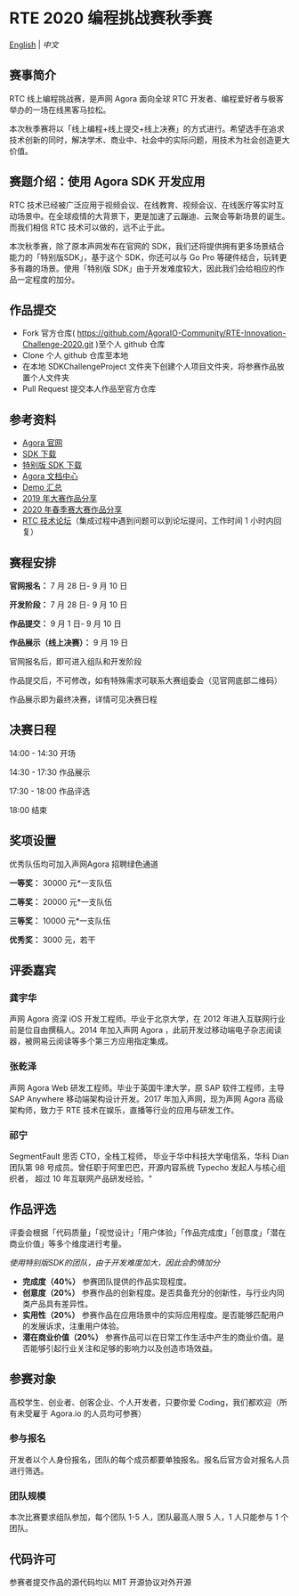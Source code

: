 # RTE 2020 编程挑战赛秋季赛

[English](README.md) | *中文*

## 赛事简介

RTC 线上编程挑战赛，是声网 Agora 面向全球 RTC 开发者、编程爱好者与极客举办的一场在线黑客马拉松。

本次秋季赛将以「线上编程+线上提交+线上决赛」的方式进行。希望选手在追求技术创新的同时，解决学术、商业中、社会中的实际问题，用技术为社会创造更大价值。

## 赛题介绍：使用 Agora SDK 开发应用

RTC 技术已经被广泛应用于视频会议、在线教育、视频会议、在线医疗等实时互动场景中。在全球疫情的大背景下，更是加速了云蹦迪、云聚会等新场景的诞生。而我们相信 RTC 技术可以做的，远不止于此。

本次秋季赛，除了原本声网发布在官网的 SDK，我们还将提供拥有更多场景结合能力的「特别版SDK」，基于这个 SDK，你还可以与 Go Pro 等硬件结合，玩转更多有趣的场景。使用「特别版 SDK」由于开发难度较大，因此我们会给相应的作品一定程度的加分。

## 作品提交
* Fork 官方仓库( https://github.com/AgoraIO-Community/RTE-Innovation-Challenge-2020.git )至个人 github 仓库
* Clone 个人 github 仓库至本地
* 在本地 SDKChallengeProject 文件夹下创建个人项目文件夹，将参赛作品放置个人文件夹
* Pull Request 提交本人作品至官方仓库

## 参考资料
* [Agora 官网](https://www.agora.io/cn/)
* [SDK 下载](https://docs.agora.io/cn/Agora%20Platform/downloads)
* [特别版 SDK 下载](./SpecialSDK/README.zh.md)
* [Agora 文档中心](https://docs.agora.io/cn)
* [Demo 汇总](https://rtcdeveloper.com/t/topic/12820)
* [2019 年大赛作品分享](https://github.com/AgoraIO-Community/AI-in-RTC_ProgrammingChallenge)
* [2020 年春季赛大赛作品分享](https://github.com/AgoraIO-Community/RTC-Hackathon)
* [RTC 技术论坛](https://rtcdeveloper.com/)（集成过程中遇到问题可以到论坛提问，工作时间 1 小时内回复）

## 赛程安排

**官网报名：** 7 月 28 日- 9 月 10 日

**开发阶段：** 7 月 28 日- 9 月 10 日

**作品提交：** 9 月 1 日- 9 月 10 日

**作品展示（线上决赛）：** 9 月 19 日

官网报名后，即可进入组队和开发阶段

作品提交后，不可修改，如有特殊需求可联系大赛组委会（见官网底部二维码）

作品展示即为最终决赛，详情可见决赛日程

## 决赛日程
14:00 - 14:30 开场

14:30 - 17:30 作品展示

17:30 - 18:00 作品评选

18:00 结束

## 奖项设置
优秀队伍均可加入声网Agora 招聘绿色通道

**一等奖：** 30000 元*一支队伍

**二等奖：** 20000 元*一支队伍

**三等奖：** 10000 元*一支队伍

**优秀奖：** 3000 元，若干

## 评委嘉宾
### 龚宇华
声网 Agora 资深 iOS 开发工程师。毕业于北京大学，在 2012 年进入互联网行业前是位自由撰稿人。2014 年加入声网 Agora ，此前开发过移动端电子杂志阅读器，被网易云阅读等多个第三方应用指定集成。

### 张乾泽
声网 Agora Web 研发工程师。毕业于英国牛津大学，原 SAP 软件工程师，主导 SAP Anywhere 移动端架构设计开发。2017 年加入声网，现为声网 Agora 高级架构师，致力于 RTE 技术在娱乐，直播等行业的应用与研发工作。

### 祁宁
SegmentFault 思否 CTO，全栈工程师， 毕业于华中科技大学电信系，华科 Dian 团队第 98 号成员。曾任职于阿里巴巴，开源内容系统 Typecho 发起人与核心组织者， 超过 10 年互联网产品研发经验。"

## 作品评选
评委会根据「代码质量」「视觉设计」「用户体验」「作品完成度」「创意度」「潜在商业价值」等多个维度进行考量。

*使用特别版SDK的团队，由于开发难度加大，因此会酌情加分*

* **完成度（40%）**
参赛团队提供的作品实现程度。
* **创意度（20%）**
参赛作品的创新程度。是否具备充分的创新性，与行业内同类产品具有差异性。
* **实用性（20%）**
参赛作品在应用场景中的实际应用程度。是否能够匹配用户的发展诉求，注重用户体验。
* **潜在商业价值（20%）**
参赛作品可以在日常工作生活中产生的商业价值。是否能够引起行业关注和足够的影响力以及创造市场效益。

## 参赛对象
高校学生、创业者、创客企业、个人开发者，只要你爱 Coding，我们都欢迎（所有未受雇于 Agora.io 的人员均可参赛）
### 参与报名
开发者以个人身份报名，团队的每个成员都要单独报名。报名后官方会对报名人员进行筛选。
### 团队规模
本次比赛要求组队参加，每个团队 1-5 人，团队最高人限 5 人，1 人只能参与 1 个团队。

## 代码许可

参赛者提交作品的源代码均以 MIT 开源协议对外开源